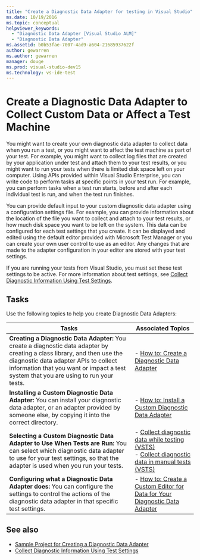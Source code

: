```yaml
---
title: "Create a Diagnostic Data Adapter for testing in Visual Studio"
ms.date: 10/19/2016
ms.topic: conceptual
helpviewer_keywords:
  - "Diagnostic Data Adapter [Visual Studio ALM]"
  - "Diagnostic Data Adapter"
ms.assetid: b0b53fae-7007-4ad9-a604-21685937622f
author: gewarren
ms.author: gewarren
manager: douge
ms.prod: visual-studio-dev15
ms.technology: vs-ide-test
---
```

# Create a Diagnostic Data Adapter to Collect Custom Data or Affect a Test Machine

You might want to create your own diagnostic data adapter to collect data when you run a test, or you might want to affect the test machine as part of your test. For example, you might want to collect log files that are created by your application under test and attach them to your test results, or you might want to run your tests when there is limited disk space left on your computer. Using APIs provided within Visual Studio Enterprise, you can write code to perform tasks at specific points in your test run. For example, you can perform tasks when a test run starts, before and after each individual test is run, and when the test run finishes.

You can provide default input to your custom diagnostic data adapter using a configuration settings file. For example, you can provide information about the location of the file you want to collect and attach to your test results, or how much disk space you want to be left on the system. This data can be configured for each test settings that you create. It can be displayed and edited using the default editor provided with Microsoft Test Manager or you can create your own user control to use as an editor. Any changes that are made to the adapter configuration in your editor are stored with your test settings.

If you are running your tests from Visual Studio, you must set these test settings to be active. For more information about test settings, see [Collect Diagnostic Information Using Test Settings](../test/collect-diagnostic-information-using-test-settings.md).

## Tasks

 Use the following topics to help you create Diagnostic Data Adapters:

|Tasks|Associated Topics|
|-----------|-----------------------|
|**Creating a Diagnostic Data Adapter:** You create a diagnostic data adapter by creating a class library, and then use the diagnostic data adapter APIs to collect information that you want or impact a test system that you are using to run your tests.|-   [How to: Create a Diagnostic Data Adapter](../test/how-to-create-a-diagnostic-data-adapter.md)|
|**Installing a Custom Diagnostic Data Adapter:** You can install your diagnostic data adapter, or an adapter provided by someone else, by copying it into the correct directory.|-   [How to: Install a Custom Diagnostic Data Adapter](../test/how-to-install-a-custom-diagnostic-data-adapter.md)|
|**Selecting a Custom Diagnostic Data Adapter to Use When Tests are Run:** You can select which diagnostic data adapter to use for your test settings, so that the adapter is used when you run your tests.|-   [Collect diagnostic data while testing (VSTS)](/vsts/manual-test/collect-diagnostic-data)<br />-   [Collect diagnostic data in manual tests (VSTS)](/vsts/manual-test/mtm/collect-more-diagnostic-data-in-manual-tests)|
|**Configuring what a Diagnostic Data Adapter does:** You can configure the settings to control the actions of the diagnostic data adapter in that specific test settings.|-   [How to: Create a Custom Editor for Data for Your Diagnostic Data Adapter](../test/how-to-create-a-custom-editor-for-data-for-your-diagnostic-data-adapter.md)|

## See also

- [Sample Project for Creating a Diagnostic Data Adapter](../test/sample-project-for-creating-a-diagnostic-data-adapter.md)
- [Collect Diagnostic Information Using Test Settings](../test/collect-diagnostic-information-using-test-settings.md)